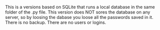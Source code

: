 This is a versions based on SQLite that runs a local database in the same folder of the .py file.
This version does NOT sores the database on any server, so by loosing the dabase you loose all the passwords saved in it.
There is no backup.
There are no users or logins.